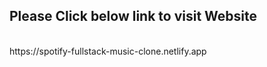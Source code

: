 <h2>Please Click below link to visit Website</h2> <br> https://spotify-fullstack-music-clone.netlify.app </br>

